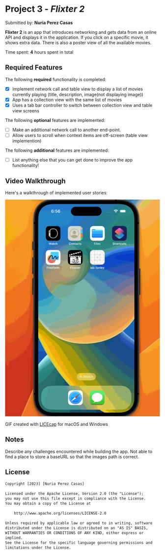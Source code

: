 # Project 3 - *Flixter 2*

Submitted by: **Nuria Perez Casas**

**Flixter 2** is an app that introduces networking and gets data from an online API and displays it in the application. If you click on a specific movie, it shows extra data. There is also a poster view of all the available movies.  

Time spent: **4** hours spent in total

## Required Features

The following **required** functionality is completed:

- [X] Implement network call and table view to display a list of movies currently playing (title, description, image(not displaying image))
- [X] App has a collection view with the same list of movies
- [X] Uses a tab bar controller to switch between collection view and table view screens
 
The following **optional** features are implemented:

- [ ] Make an additional network call to another end-point.    
- [ ] Allow users to scroll when context items are off-screen (table view implemention)

The following **additional** features are implemented:

- [ ] List anything else that you can get done to improve the app functionality!

## Video Walkthrough

Here's a walkthrough of implemented user stories:

![](flixter2-demo-1.gif)

<!-- Replace this with whatever GIF tool you used! -->
GIF created with [LICEcap](https://www.cockos.com/licecap/) for macOS and Windows
<!-- Recommended tools:
[Kap](https://getkap.co/) for macOS
[ScreenToGif](https://www.screentogif.com/) for Windows
[peek](https://github.com/phw/peek) for Linux. -->

## Notes

Describe any challenges encountered while building the app. Not able to find a place to store a baseURL so that the images path is correct. 

## License

    Copyright [2023] [Nuria Perez Casas]

    Licensed under the Apache License, Version 2.0 (the "License");
    you may not use this file except in compliance with the License.
    You may obtain a copy of the License at

        http://www.apache.org/licenses/LICENSE-2.0

    Unless required by applicable law or agreed to in writing, software
    distributed under the License is distributed on an "AS IS" BASIS,
    WITHOUT WARRANTIES OR CONDITIONS OF ANY KIND, either express or implied.
    See the License for the specific language governing permissions and
    limitations under the License.
